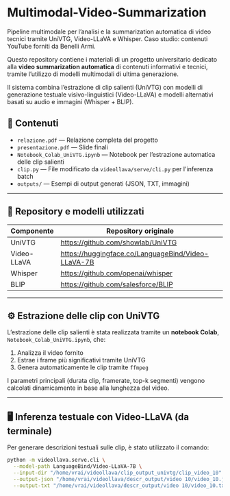 # Multimodal-Video-Summarization
Pipeline multimodale per l’analisi e la summarization automatica di video tecnici tramite UniVTG, Video-LLaVA e Whisper. Caso studio: contenuti YouTube forniti da Benelli Armi.

Questo repository contiene i materiali di un progetto universitario dedicato alla **video summarization automatica** di contenuti informativi e tecnici, tramite l’utilizzo di modelli multimodali di ultima generazione.

Il sistema combina l’estrazione di clip salienti (UniVTG) con modelli di generazione testuale visivo-linguistici (Video-LLaVA) e modelli alternativi basati su audio e immagini (Whisper + BLIP).

## 📁 Contenuti

- `relazione.pdf` — Relazione completa del progetto
- `presentazione.pdf` — Slide finali
- `Notebook_Colab_UniVTG.ipynb` — Notebook per l’estrazione automatica delle clip salienti
- `clip.py` — File modificato da `videollava/serve/cli.py` per l'inferenza batch
- `outputs/` — Esempi di output generati (JSON, TXT, immagini)

---

## 🔗 Repository e modelli utilizzati

| Componente     | Repository originale                          |
|----------------|-----------------------------------------------|
| UniVTG         | https://github.com/showlab/UniVTG             |
| Video-LLaVA    | https://huggingface.co/LanguageBind/Video-LLaVA-7B |
| Whisper        | https://github.com/openai/whisper             |
| BLIP           | https://github.com/salesforce/BLIP            |

---

## ⚙️ Estrazione delle clip con UniVTG

L’estrazione delle clip salienti è stata realizzata tramite un **notebook Colab**, `Notebook_Colab_UniVTG.ipynb`, che:

1. Analizza il video fornito
2. Estrae i frame più significativi tramite UniVTG
3. Genera automaticamente le clip tramite `ffmpeg`

I parametri principali (durata clip, framerate, top-k segmenti) vengono calcolati dinamicamente in base alla lunghezza del video.

---

## 🖥️ Inferenza testuale con Video-LLaVA (da terminale)

Per generare descrizioni testuali sulle clip, è stato utilizzato il comando:

```bash
python -m videollava.serve.cli \
  --model-path LanguageBind/Video-LLaVA-7B \
  --input-dir "/home/vrai/videollava/clip_output_univtg/clip_video_10" \
  --output-json "/home/vrai/videollava/descr_output/video 10/video_10.json" \
  --output-txt "/home/vrai/videollava/descr_output/video 10/video_10.txt"
